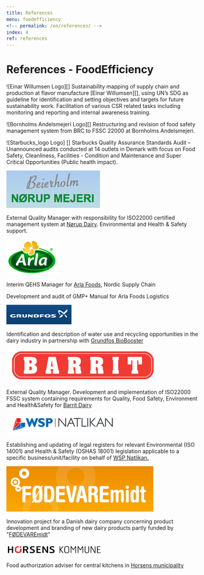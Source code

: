 ```yaml
---
title: References
menu: foodefficiency
<!-- permalink: /en/references/ -->
index: 4
ref: references
---
```


# References - FoodEfficiency

![Einar Willumsen Logo][]
Sustainability mapping of supply chain and production at flavor manufacture [Einar Willumsen][], using UN’s SDG as guideline for identification and setting objectives and targets for future sustainability work.  Facilitation of various CSR related tasks including monitoring and reporting and internal awareness training. 

![Bornholms Andelsmejeri Logo][]
Restructuring and revision of food safety management system from BRC to FSSC 22000 at Bornholms Andelsmejeri. 

![Starbucks_logo Logo] []
Starbucks Quality Assurance Standards Audit – Unannounced audits conducted at 14 outlets in Demark with focus on Food Safety, Cleanliness, Facilities - Condition and Maintenance and Super Critical Opportunities (Public health impact).

![Beierholm Nørup Dairy Logo][1]

External Quality Manager with responsibility for ISO22000 certified management system at [Nørup Dairy][2]. Environmental and Health & Safety support. 

![Arla Foods Logo][3]

Interim QEHS Manager for [Arla Foods][4], Nordic Supply Chain

Development and audit of GMP+ Manual for Arla Foods Logistics

![Grundfos Logo][5]

Identification and description of water use and recycling opportunities in the dairy industry in partnership with [Grundfos BioBooster][6]

![Barrit Dairy Logo][7]

External Quality Manager. Development and implementation of ISO22000 FSSC system containing requirements for Quality, Food Safety, Environment and Health&Safety for [Barrit Dairy][8] 

![WSP Natlikan Logo][9]

Establishing and updating of legal registers for relevant Environmental (ISO 14001) and Health & Safety (OSHAS 18001) legislation applicable to a specific business/unit/facility on behalf of [WSP Natlikan.][10]

![FODEVAREmidt Logo][11]

Innovation project for a Danish dairy company concerning product development and branding of new dairy products partly funded by "[FØDEVAREmidt][12]"

![Horsens Kommune Logo][13]

Food authorization adviser for central kitchens in [Horsens municipality][14]

[1]: /assets/images/logo/Beierholm.png#thumbnail "Beierholm Nørup Dairy Logo"
[2]: http://www.noerup-mejeri.dk/ "http://www.noerup-mejeri.dk/"
[3]: /assets/images/logo/Arla.png#thumbnail "Arla Foods Logo"
[4]: http://www.arlafoods.dk/ "http://www.arlafoods.dk/"
[5]: /assets/images/logo/Grundfos.png#thumbnail "Grundfos Logo"
[6]: http://www.grundfos-biobooster.com/#business "http://www.grundfos-biobooster.com/#business"
[7]: /assets/images/logo/Barrit.png#thumbnail "Barrit Logo"
[8]: http://www.barritmejeri.dk/ "http://www.barritmejeri.dk/"
[9]: /assets/images/logo/WSP-Natlikan.png#thumbnail "Wsp Natlikan Logo"
[10]: http://www.natlikan.com/index.php?option=com_content&view=article&id=70&Itemid=2 "http://www.natlikan.com/index.php?option=com_content&view=article&id=70&Itemid=2"
[11]: /assets/images/logo/FODEVAREmidt.png#thumbnail "FODEVAREmidt Logo"
[12]: http://www.foedevaremidt.dk/default.png#thumbnail "http://www.foedevaremidt.dk/default.asp"
[13]: /assets/images/logo/Horsens-Kom.png#thumbnail "Horsens Kommune Logo"
[14]: https://horsens.dk "https://horsens.dk"
